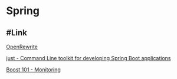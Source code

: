 # Spring

## #Link 

[OpenRewrite](https://docs.openrewrite.org/)

[just - Command Line toolkit for developing Spring Boot applications](https://just.maciejwalkowiak.com/)

[Boost 101 - Monitoring](https://boost.krud.dev/getting-started/boost-101)

